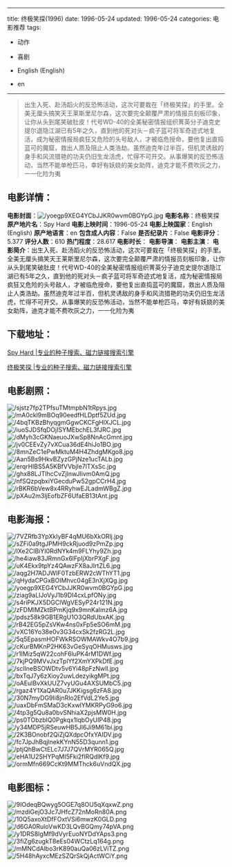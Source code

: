 
---
title: 终极笑探(1996)
date: 1996-05-24
updated: 1996-05-24
categories: 电影推荐
tags:
- 动作
- 喜剧

- English (English)
- en
---


> 出生入死、赴汤蹈火的反恐怖活动，这次可要栽在「终极笑探」的手里。全美无厘头搞笑天王莱斯里尼尔森，这次要完全颠覆严肃的情报员刻板印象，让你从头到尾笑破肚皮！代号WD-40的全美秘密情报组织菁英分子迪克史提尔退隐江湖已有5年之久，直到他的死对头－疯子蓝可将军奇迹式地复活，成为秘密情报局疯狂又危险的头号敌人，才被临危授命，要他复出直捣蓝可的魔窟，救出人质及阻止人类浩劫。虽然迪克年过半百，但机灵诱敌的身手和风流猎艳的功夫仍旧生龙活虎，忙得不可开交。从事爆笑的反恐怖活动，当然不能单枪匹马，幸好有妖娆的美女助阵，迪克才能不费吹灰之力，一一化险为夷

## **电影详情**：

**电影封面**：<img src="https://image.tmdb.org/t/p/w200/yoegp9XEG4YCbJJKR0wvm0BGYpG.jpg" alt="/yoegp9XEG4YCbJJKR0wvm0BGYpG.jpg" title="/yoegp9XEG4YCbJJKR0wvm0BGYpG.jpg">
**电影名称**：终极笑探
**原产地片名**：Spy Hard
**电影上映时间**：1996-05-24
**电影上映国家**：English (English)
**原产地语言**：en
**包含成人内容**：False
**是否纪录片**：False
**电影评分**：5.377
**评分人数**：610
**热门程度**：28.617
**电影时长**：
**电影导演**：
**电影主演**：
**电影简介**：出生入死、赴汤蹈火的反恐怖活动，这次可要栽在「终极笑探」的手里。全美无厘头搞笑天王莱斯里尼尔森，这次要完全颠覆严肃的情报员刻板印象，让你从头到尾笑破肚皮！代号WD-40的全美秘密情报组织菁英分子迪克史提尔退隐江湖已有5年之久，直到他的死对头－疯子蓝可将军奇迹式地复活，成为秘密情报局疯狂又危险的头号敌人，才被临危授命，要他复出直捣蓝可的魔窟，救出人质及阻止人类浩劫。虽然迪克年过半百，但机灵诱敌的身手和风流猎艳的功夫仍旧生龙活虎，忙得不可开交。从事爆笑的反恐怖活动，当然不能单枪匹马，幸好有妖娆的美女助阵，迪克才能不费吹灰之力，一一化险为夷

## **下载地址**：
[Spy Hard |专业的种子搜索、磁力链接搜索引擎](https://movie.amd794.com:2083/?search=Spy%20Hard&ordering=&mode=match_phrase&page_size=10&page=1)

[终极笑探 |专业的种子搜索、磁力链接搜索引擎](https://movie.amd794.com:2083/?search=%E7%BB%88%E6%9E%81%E7%AC%91%E6%8E%A2&ordering=&mode=match_phrase&page_size=10&page=1)
 

## **电影剧照**：
<img src="https://image.tmdb.org/t/p/original/sjstz7fp2TPfsuTMtmpbN1tRpys.jpg" alt="/sjstz7fp2TPfsuTMtmpbN1tRpys.jpg" title="/sjstz7fp2TPfsuTMtmpbN1tRpys.jpg"><img src="https://image.tmdb.org/t/p/original/mA0ckl9mBOq90eedfHLDptf5ZUd.jpg" alt="/mA0ckl9mBOq90eedfHLDptf5ZUd.jpg" title="/mA0ckl9mBOq90eedfHLDptf5ZUd.jpg"><img src="https://image.tmdb.org/t/p/original/4bqTKBzBhyqgmGgwCKCFgHlXJCL.jpg" alt="/4bqTKBzBhyqgmGgwCKCFgHlXJCL.jpg" title="/4bqTKBzBhyqgmGgwCKCFgHlXJCL.jpg"><img src="https://image.tmdb.org/t/p/original/iuoSJDSfqDOjISYMEbchEL3fJRC.jpg" alt="/iuoSJDSfqDOjISYMEbchEL3fJRC.jpg" title="/iuoSJDSfqDOjISYMEbchEL3fJRC.jpg"><img src="https://image.tmdb.org/t/p/original/dMyh3cGKNaeuoJXwSp8NnAcGmnt.jpg" alt="/dMyh3cGKNaeuoJXwSp8NnAcGmnt.jpg" title="/dMyh3cGKNaeuoJXwSp8NnAcGmnt.jpg"><img src="https://image.tmdb.org/t/p/original/jv0CEEvZy7vXCua36dE4hiJo1BO.jpg" alt="/jv0CEEvZy7vXCua36dE4hiJo1BO.jpg" title="/jv0CEEvZy7vXCua36dE4hiJo1BO.jpg"><img src="https://image.tmdb.org/t/p/original/8mnZeC1ePwMktuM4H4ZhdgMKgo8.jpg" alt="/8mnZeC1ePwMktuM4H4ZhdgMKgo8.jpg" title="/8mnZeC1ePwMktuM4H4ZhdgMKgo8.jpg"><img src="https://image.tmdb.org/t/p/original/Aan5Bs9HkvBZyzGPjNze1ucTALb.jpg" alt="/Aan5Bs9HkvBZyzGPjNze1ucTALb.jpg" title="/Aan5Bs9HkvBZyzGPjNze1ucTALb.jpg"><img src="https://image.tmdb.org/t/p/original/erqrHlBS5A5KBfVVbjle7lTXsSc.jpg" alt="/erqrHlBS5A5KBfVVbjle7lTXsSc.jpg" title="/erqrHlBS5A5KBfVVbjle7lTXsSc.jpg"><img src="https://image.tmdb.org/t/p/original/ghx88LJTlhcCvZjlnwJIivm0AmQ.jpg" alt="/ghx88LJTlhcCvZjlnwJIivm0AmQ.jpg" title="/ghx88LJTlhcCvZjlnwJIivm0AmQ.jpg"><img src="https://image.tmdb.org/t/p/original/nfSQzpqbxiYGecduPw52gpCCrH4.jpg" alt="/nfSQzpqbxiYGecduPw52gpCCrH4.jpg" title="/nfSQzpqbxiYGecduPw52gpCCrH4.jpg"><img src="https://image.tmdb.org/t/p/original/rBKR6bVew8x4RRyhwEJLadmWBgZ.jpg" alt="/rBKR6bVew8x4RRyhwEJLadmWBgZ.jpg" title="/rBKR6bVew8x4RRyhwEJLadmWBgZ.jpg"><img src="https://image.tmdb.org/t/p/original/pXAu2m3ljEofbZF6UfaEB13tAnt.jpg" alt="/pXAu2m3ljEofbZF6UfaEB13tAnt.jpg" title="/pXAu2m3ljEofbZF6UfaEB13tAnt.jpg">

## **电影海报**：
<img src="https://image.tmdb.org/t/p/original/7VZRfb3YpXkIyBF4qMU6bXkORlj.jpg" alt="/7VZRfb3YpXkIyBF4qMU6bXkORlj.jpg" title="/7VZRfb3YpXkIyBF4qMU6bXkORlj.jpg"><img src="https://image.tmdb.org/t/p/original/sZFi0a9tgJPMH9ckRjuod9zPmZp.jpg" alt="/sZFi0a9tgJPMH9ckRjuod9zPmZp.jpg" title="/sZFi0a9tgJPMH9ckRjuod9zPmZp.jpg"><img src="https://image.tmdb.org/t/p/original/lXe2ClBiYI0RdNYk4m9FLYhy9Zh.jpg" alt="/lXe2ClBiYI0RdNYk4m9FLYhy9Zh.jpg" title="/lXe2ClBiYI0RdNYk4m9FLYhy9Zh.jpg"><img src="https://image.tmdb.org/t/p/original/he4iaw83JRmnGx6lFpIjXbrPXgF.jpg" alt="/he4iaw83JRmnGx6lFpIjXbrPXgF.jpg" title="/he4iaw83JRmnGx6lFpIjXbrPXgF.jpg"><img src="https://image.tmdb.org/t/p/original/uK4Ekx9tpYz4QAwzFX8aJIrtZL6.jpg" alt="/uK4Ekx9tpYz4QAwzFX8aJIrtZL6.jpg" title="/uK4Ekx9tpYz4QAwzFX8aJIrtZL6.jpg"><img src="https://image.tmdb.org/t/p/original/aqg2H7ADJWIF0TzbERW2cWThYT1.jpg" alt="/aqg2H7ADJWIF0TzbERW2cWThYT1.jpg" title="/aqg2H7ADJWIF0TzbERW2cWThYT1.jpg"><img src="https://image.tmdb.org/t/p/original/qHydaCPGxBOIMhvc04gE3nXjXQg.jpg" alt="/qHydaCPGxBOIMhvc04gE3nXjXQg.jpg" title="/qHydaCPGxBOIMhvc04gE3nXjXQg.jpg"><img src="https://image.tmdb.org/t/p/original/yoegp9XEG4YCbJJKR0wvm0BGYpG.jpg" alt="/yoegp9XEG4YCbJJKR0wvm0BGYpG.jpg" title="/yoegp9XEG4YCbJJKR0wvm0BGYpG.jpg"><img src="https://image.tmdb.org/t/p/original/ziag9aLlJoVyJ1b9DI4cxLpfONy.jpg" alt="/ziag9aLlJoVyJ1b9DI4cxLpfONy.jpg" title="/ziag9aLlJoVyJ1b9DI4cxLpfONy.jpg"><img src="https://image.tmdb.org/t/p/original/s4riPKJX5DGClWgVESyP24r121N.jpg" alt="/s4riPKJX5DGClWgVESyP24r121N.jpg" title="/s4riPKJX5DGClWgVESyP24r121N.jpg"><img src="https://image.tmdb.org/t/p/original/zFDMIMZktBPmKjq9x9mnKalmz6A.jpg" alt="/zFDMIMZktBPmKjq9x9mnKalmz6A.jpg" title="/zFDMIMZktBPmKjq9x9mnKalmz6A.jpg"><img src="https://image.tmdb.org/t/p/original/pdsz58k9GB1ERgU1O3QRdUbxAK.jpg" alt="/pdsz58k9GB1ERgU1O3QRdUbxAK.jpg" title="/pdsz58k9GB1ERgU1O3QRdUbxAK.jpg"><img src="https://image.tmdb.org/t/p/original/rB42EG5pZsVKw4ns0xFp5eSO6mM.jpg" alt="/rB42EG5pZsVKw4ns0xFp5eSO6mM.jpg" title="/rB42EG5pZsVKw4ns0xFp5eSO6mM.jpg"><img src="https://image.tmdb.org/t/p/original/vXC16Yo38e0v3G34cxSk2fzRG2L.jpg" alt="/vXC16Yo38e0v3G34cxSk2fzRG2L.jpg" title="/vXC16Yo38e0v3G34cxSk2fzRG2L.jpg"><img src="https://image.tmdb.org/t/p/original/5q5EpasmHOFWkRSOWMAWkv4O7b9.jpg" alt="/5q5EpasmHOFWkRSOWMAWkv4O7b9.jpg" title="/5q5EpasmHOFWkRSOWMAWkv4O7b9.jpg"><img src="https://image.tmdb.org/t/p/original/cKurBMKnP2HK63vGeSyqOHMusws.jpg" alt="/cKurBMKnP2HK63vGeSyqOHMusws.jpg" title="/cKurBMKnP2HK63vGeSyqOHMusws.jpg"><img src="https://image.tmdb.org/t/p/original/r1IMiz5qW22cohF6luPK4rM1DWf.jpg" alt="/r1IMiz5qW22cohF6luPK4rM1DWf.jpg" title="/r1IMiz5qW22cohF6luPK4rM1DWf.jpg"><img src="https://image.tmdb.org/t/p/original/7kjPQ9MVvJxzTplYf2XmYXPkDfE.jpg" alt="/7kjPQ9MVvJxzTplYf2XmYXPkDfE.jpg" title="/7kjPQ9MVvJxzTplYf2XmYXPkDfE.jpg"><img src="https://image.tmdb.org/t/p/original/sclIneBSOWDtv5v6Yi48pFzNwll.jpg" alt="/sclIneBSOWDtv5v6Yi48pFzNwll.jpg" title="/sclIneBSOWDtv5v6Yi48pFzNwll.jpg"><img src="https://image.tmdb.org/t/p/original/bxTqJ7y6zXioy2uwLdezyikgMPt.jpg" alt="/bxTqJ7y6zXioy2uwLdezyikgMPt.jpg" title="/bxTqJ7y6zXioy2uwLdezyikgMPt.jpg"><img src="https://image.tmdb.org/t/p/original/oAEuIBvXkUUZ7vyUGu4AXSUMbC5.jpg" alt="/oAEuIBvXkUUZ7vyUGu4AXSUMbC5.jpg" title="/oAEuIBvXkUUZ7vyUGu4AXSUMbC5.jpg"><img src="https://image.tmdb.org/t/p/original/rgaz4Y1XaQAR0u7JKKigsg6zFA8.jpg" alt="/rgaz4Y1XaQAR0u7JKKigsg6zFA8.jpg" title="/rgaz4Y1XaQAR0u7JKKigsg6zFA8.jpg"><img src="https://image.tmdb.org/t/p/original/30N7myDG9Ii8jnRlo2EfVdL2Ye5.jpg" alt="/30N7myDG9Ii8jnRlo2EfVdL2Ye5.jpg" title="/30N7myDG9Ii8jnRlo2EfVdL2Ye5.jpg"><img src="https://image.tmdb.org/t/p/original/uaxDbFmSMaD3cKxwlYMKRPyG9o6.jpg" alt="/uaxDbFmSMaD3cKxwlYMKRPyG9o6.jpg" title="/uaxDbFmSMaD3cKxwlYMKRPyG9o6.jpg"><img src="https://image.tmdb.org/t/p/original/4tp3g5Qu8a0bvSNhiaX2pjsMW0H.jpg" alt="/4tp3g5Qu8a0bvSNhiaX2pjsMW0H.jpg" title="/4tp3g5Qu8a0bvSNhiaX2pjsMW0H.jpg"><img src="https://image.tmdb.org/t/p/original/ps0TObzblQ0Pgkqx1lqbOyUIP48.jpg" alt="/ps0TObzblQ0Pgkqx1lqbOyUIP48.jpg" title="/ps0TObzblQ0Pgkqx1lqbOyUIP48.jpg"><img src="https://image.tmdb.org/t/p/original/y34MDP5jRSeuwHB5Jl6Ji9M61bi.jpg" alt="/y34MDP5jRSeuwHB5Jl6Ji9M61bi.jpg" title="/y34MDP5jRSeuwHB5Jl6Ji9M61bi.jpg"><img src="https://image.tmdb.org/t/p/original/2K3BOnobf2QiZjQXdpcOfxYAIDV.jpg" alt="/2K3BOnobf2QiZjQXdpcOfxYAIDV.jpg" title="/2K3BOnobf2QiZjQXdpcOfxYAIDV.jpg"><img src="https://image.tmdb.org/t/p/original/fc7JpJhBqjlnekKYnN55D3qunn1.jpg" alt="/fc7JpJhBqjlnekKYnN55D3qunn1.jpg" title="/fc7JpJhBqjlnekKYnN55D3qunn1.jpg"><img src="https://image.tmdb.org/t/p/original/ptjQhBwCtELc7J7J7QVrMYR065Q.jpg" alt="/ptjQhBwCtELc7J7J7QVrMYR065Q.jpg" title="/ptjQhBwCtELc7J7J7QVrMYR065Q.jpg"><img src="https://image.tmdb.org/t/p/original/eHA1U2SHYPqMI5Fki2flRQdlKf9.jpg" alt="/eHA1U2SHYPqMI5Fki2flRQdlKf9.jpg" title="/eHA1U2SHYPqMI5Fki2flRQdlKf9.jpg"><img src="https://image.tmdb.org/t/p/original/ormMfn669CcKt9MMThck6uVndQX.jpg" alt="/ormMfn669CcKt9MMThck6uVndQX.jpg" title="/ormMfn669CcKt9MMThck6uVndQX.jpg">

## **电影图标**：
<img src="https://image.tmdb.org/t/p/original/9IOdeqBQwyg5OGE7q8OU5qXqxwZ.png" alt="/9IOdeqBQwyg5OGE7q8OU5qXqxwZ.png" title="/9IOdeqBQwyg5OGE7q8OU5qXqxwZ.png"><img src="https://image.tmdb.org/t/p/original/mzdiGejO3Jc7JHfcZ72nMoRn80A.png" alt="/mzdiGejO3Jc7JHfcZ72nMoRn80A.png" title="/mzdiGejO3Jc7JHfcZ72nMoRn80A.png"><img src="https://image.tmdb.org/t/p/original/10Q5axoXtDfFOxtVSi6mwzK0GLD.png" alt="/10Q5axoXtDfFOxtVSi6mwzK0GLD.png" title="/10Q5axoXtDfFOxtVSi6mwzK0GLD.png"><img src="https://image.tmdb.org/t/p/original/d6GA0RuloVwKD3LQvBGQmy74pVA.png" alt="/d6GA0RuloVwKD3LQvBGQmy74pVA.png" title="/d6GA0RuloVwKD3LQvBGQmy74pVA.png"><img src="https://image.tmdb.org/t/p/original/y1DRS8IgMf9dVyrEuoNYDdYAps3.png" alt="/y1DRS8IgMf9dVyrEuoNYDdYAps3.png" title="/y1DRS8IgMf9dVyrEuoNYDdYAps3.png"><img src="https://image.tmdb.org/t/p/original/3fiZg6zugkT8eEs04WCtzLq164g.png" alt="/3fiZg6zugkT8eEs04WCtzLq164g.png" title="/3fiZg6zugkT8eEs04WCtzLq164g.png"><img src="https://image.tmdb.org/t/p/original/mMNCdAlbo3rK890auQa06zLViTZ.png" alt="/mMNCdAlbo3rK890auQa06zLViTZ.png" title="/mMNCdAlbo3rK890auQa06zLViTZ.png"><img src="https://image.tmdb.org/t/p/original/5H48hAyxcMEzSZQrSkQjActWCiY.png" alt="/5H48hAyxcMEzSZQrSkQjActWCiY.png" title="/5H48hAyxcMEzSZQrSkQjActWCiY.png">
